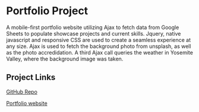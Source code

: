 # Portfolio Project

A mobile-first portfolio website utilizing Ajax to fetch data from Google Sheets to populate showcase projects and current skills. Jquery, native javascript and responsive CSS are used to create a seamless experience at any size. Ajax is used to fetch the background photo from unsplash, as well as the photo accredidation. A third Ajax call queries the weather in Yosemite Valley, where the background image was taken.

## Project Links

[GitHub Repo](https://github.com/shantibetts/Portfolio)

[Portfolio website](https://shantibetts.github.io/Portfolio/)
